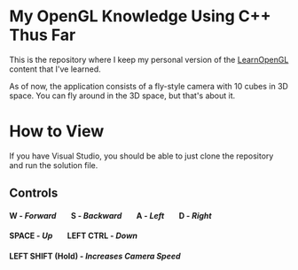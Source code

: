 # My OpenGL Knowledge Using C++ Thus Far
This is the repository where I keep my personal version of the [LearnOpenGL](https://learnopengl.com) content that I've learned.

As of now, the application consists of a fly-style camera with 10 cubes in 3D space. You can fly around in the 3D space, but that's about it.

# How to View
If you have Visual Studio, you should be able to just clone the repository and run the solution file.

## Controls
#### W - _Forward_ &nbsp;&nbsp;&nbsp;&nbsp;&nbsp;&nbsp; S - _Backward_ &nbsp;&nbsp;&nbsp;&nbsp;&nbsp;&nbsp; A - _Left_ &nbsp;&nbsp;&nbsp;&nbsp;&nbsp;&nbsp; D - _Right_
#### SPACE - _Up_ &nbsp;&nbsp;&nbsp;&nbsp;&nbsp;&nbsp; LEFT CTRL - _Down_ &nbsp;&nbsp;&nbsp;&nbsp;&nbsp;&nbsp;
#### LEFT SHIFT (Hold) - _Increases Camera Speed_
